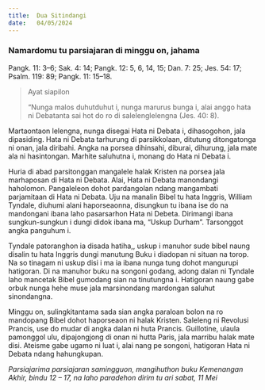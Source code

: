 ```yaml
---
title:  Dua Sitindangi
date:   04/05/2024
---
```


### Namardomu tu parsiajaran di minggu on, jahama
Pangk. 11: 3–6; Sak. 4: 14; Pangk. 12: 5, 6, 14, 15; Dan. 7: 25; Jes. 54: 17; Psalm. 119: 89; Pangk. 11: 15–18.

> <p>Ayat siapilon</p>
> “Nunga malos duhutduhut i, nunga marurus bunga i, alai anggo hata ni Debatanta sai hot do ro di salelenglelengna (Jes. 40: 8).

Martaontaon lelengna, nunga disegai Hata ni Debata i, dihasogohon, jala dipasiding. Hata ni Debata tarhurung di parsikkolaan, ditutung ditongatonga ni onan, jala diribahi. Angka na porsea dihinsahi, diburai, dihurung, jala mate ala ni hasintongan. Marhite saluhutna i, monang do Hata ni Debata i.

Huria di abad parsitonggan mangalele halak Kristen na porsea jala marhaposan di Hata ni Debata. Alai, Hata ni Debata manondangi haholomon. Pangaleleon dohot pardangolan ndang mangambati parjamitaan di Hata ni Debata. Uju na manalin Bibel tu hata Inggris, William Tyndale, diuhumi alani haporseaonna, disungkun tu ibana ise do na mandongani ibana laho pasarsarhon Hata ni Debeta. Dirimangi ibana sungkun-sungkun i dungi didok ibana ma, “Uskup Durham”. Tarsonggot angka panguhum i.

Tyndale patoranghon ia disada hatiha,, uskup i manuhor sude bibel naung disalin tu hata Inggris dungi manutung Buku i diadopan ni situan na torop. Na so tinagam ni uskup disi i ma ia ibana nunga tung dohot mangurupi hatigoran. Di na manuhor buku na songoni godang, adong dalan ni Tyndale laho mancetak Bibel gumodang sian na tinutungna i. Hatigoran naung gabe orbuk nunga hehe muse jala marsinondang mardongan saluhut sinondangna.

Minggu on, sulingkitantama sada sian angka paraloan bolon na ro mandopang Bibel dohot haporseaon ni halak Kristen. Saleleng ni Revolusi Prancis, use do mudar di angka dalan ni huta Prancis. Guillotine, ulaula pamonggol ulu, dipajongjong di onan ni hutta Paris, jala marribu halak mate disi. Ateisme gabe ugamo ni luat i, alai nang pe songoni, hatigoran Hata ni Debata ndang hahungkupan.

_Parsiajarima parsiajaran samingguon, mangihuthon buku Kemenangan Akhir, bindu 12 – 17, na laho paradehon dirim tu ari sabat, 11 Mei_